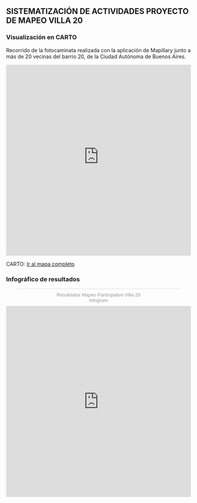 ## SISTEMATIZACIÓN DE ACTIVIDADES PROYECTO DE MAPEO VILLA 20

### Visualización en CARTO
Recorrido de la fotocaminata realizada con la aplicación de Mapillary junto a más de 20 vecinas del barrio 20, de la Ciudad Autónoma de Buenos Aires. 
<iframe width="100%" height="520" frameborder="0" src="https://buenosairesresiliente.carto.com/builder/124c8f03-5a52-4f16-95f1-9055cea47a6e/embed" allowfullscreen webkitallowfullscreen mozallowfullscreen oallowfullscreen msallowfullscreen></iframe>

CARTO: [Ir al mapa completo](https://buenosairesresiliente.carto.com/builder/124c8f03-5a52-4f16-95f1-9055cea47a6e/embed) 

### Infográfico de resultados

<div class="infogram-embed" data-id="3a52e45d-1133-4b92-a38d-c01769f14d78" data-type="interactive" data-title="Resultados Mapeo Participativo Villa 20"></div><script>!function(e,t,n,s){var i="InfogramEmbeds",o=e.getElementsByTagName(t)[0],d=/^http:/.test(e.location)?"http:":"https:";if(/^\/{2}/.test(s)&&(s=d+s),window[i]&&window[i].initialized)window[i].process&&window[i].process();else if(!e.getElementById(n)){var a=e.createElement(t);a.async=1,a.id=n,a.src=s,o.parentNode.insertBefore(a,o)}}(document,"script","infogram-async","https://e.infogram.com/js/dist/embed-loader-min.js");</script><div style="padding:8px 0;font-family:Arial!important;font-size:13px!important;line-height:15px!important;text-align:center;border-top:1px solid #dadada;margin:0 30px"><a href="https://infogram.com/3a52e45d-1133-4b92-a38d-c01769f14d78" style="color:#989898!important;text-decoration:none!important;" target="_blank">Resultados Mapeo Participativo Villa 20</a><br><a href="https://infogram.com" style="color:#989898!important;text-decoration:none!important;" target="_blank" rel="nofollow">Infogram</a></div>


<iframe width="100%" height="520" frameborder="0" src="https://graphcommons.com/graphs/4db894fb-38ef-4844-bca3-9d129df42ffc/embed" frameborder="0" style="overflow:hidden;border:1px solid #DDDDDD allowfullscreen></iframe>

### Mapa de relatos localizados

<iframe iframe width="720" height="520" frameborder="0" src="https://sotmlatam.openstreetmap.co/mapero.php?id=757"></iframe>
